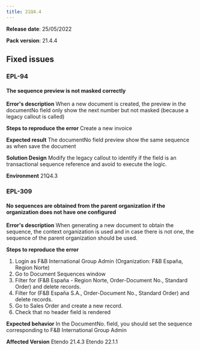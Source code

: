 ```yaml
---
title: 21Q4.4
---
```

**Release date**: 25/05/2022

**Pack version**: 21.4.4


## Fixed issues

### EPL-94
#### The sequence preview is not masked correctly

**Error's description**
When  a new document is created, the preview in the documentNo field  only show the next number but not masked (because a legacy callout is called)

**Steps to reproduce the error**
Create a new invoice

**Expected result**
The documentNo field preview show the same sequence as when save the document

**Solution Design**
Modify the legacy callout to identify if the field is an transactional sequence reference and avoid to execute the logic. 

**Environment**
21Q4.3

### EPL-309
#### No sequences are obtained from the parent organization if the organization does not have one configured

**Error's description**
When generating a new document to obtain the sequence, the context organization is used and in case there is not one, the sequence of the parent organization should be used.

**Steps to reproduce the error**
1. Login as F&B International Group Admin (Organization: F&B España, Region Norte)
2. Go to Document Sequences window
3. Filter for (F&B España - Region Norte, Order-Document No., Standard Order) and delete records.
4. Filter for (F&B España S.A., Order-Document No., Standard Order) and delete records.
5. Go to Sales Order and create a new record.
6. Check that no header field is rendered

**Expected behavior**
In the DocumentNo. field, you should set the sequence corresponding to F&B International Group Admin

**Affected Version**
Etendo 21.4.3
Etendo 22.1.1
